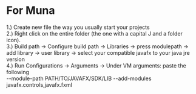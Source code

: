 # For Muna

1.) Create new file the way you usually start your projects   
2.) Right click on the entire folder (the one with a capital J and a folder icon).  
3.) Build path -> Configure build path -> Libraries -> press modulepath -> add library -> user library -> select your compatible javafx to your java jre version   
4.) Run Configurations -> Arguments -> Under VM arguments: paste the following   
--module-path PATH/TO/JAVAFX/SDK/LIB --add-modules javafx.controls,javafx.fxml   
